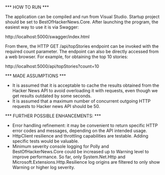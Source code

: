 *** HOW TO RUN ***

The application can be compiled and run from Visual Studio. Startup project should be set to BestOfHackerNews.Core. After launching the program, the easiest way to use it is via Swagger:

http://localhost:5000/swagger/index.html

From there, the HTTP GET /api/topStories endpoint can be invoked with the required count parameter. The endpoint can also be directly accessed from a web browser. For example, for obtaining the top 10 stories:

http://localhost:5000/api/topStories?count=10


*** MADE ASSUMPTIONS ***

- It is assumed that it is acceptable to cache the results obtained from the Hacker News API to avoid overloading it with requests, even though we get results outdated by some seconds. 
- It is assumed that a maximum number of concurrent outgoing HTTP requests to Hacker news API should be 50.


*** FURTHER POSSIBLE ENHANCEMENTS: ***

- Error handling refinement: it may be convenient to return specific HTTP error codes and messages, depending on the API intended usage.
- HttpClient resilience and throttling capabilities are testable. Adding specific tests would be valuable.
- Minimum severity console logging for Polly and BestOfHackerNews.Core could be increased up to Warning level to improve performance. So far, only System.Net.Http and Microsoft.Extensions.Http.Resilience log origins are filtered to only show Warning or higher log severity.
